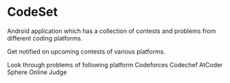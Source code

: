 # CodeSet
Android application which has a collection of contests and problems from different coding platforms.

Get notified on upcoming contests of various platforms.

Look through problems of following platform
Codeforces
Codechef
AtCoder
Sphere Online Judge
